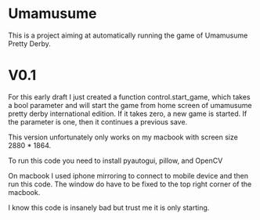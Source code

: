 # Umamusume
This is a project aiming at automatically running the game of Umamusume Pretty Derby. 

# V0.1
For this early draft I just created a function control.start_game, which takes a bool parameter and will start the game from home screen of umamusume pretty derby international edition. If it takes zero, a new game is started. If the parameter is one, then it continues a previous save.

This version unfortunately only works on my macbook with screen size 2880 * 1864.

To run this code you need to install pyautogui, pillow, and OpenCV

On macbook I used iphone mirroring to connect to mobile device and then run this code. The window do have to be fixed to the top right corner of the macbook.

I know this code is insanely bad but trust me it is only starting.



